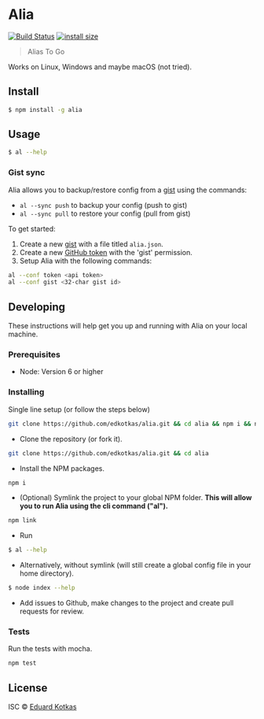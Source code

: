 # Alia 
[![Build Status](https://travis-ci.org/edkotkas/alia.svg?branch=master)](https://travis-ci.org/edkotkas/alia)
[![install size](https://packagephobia.com/badge?p=alia@0.10.0)](https://packagephobia.com/result?p=alia@0.10.0)

> Alias To Go

Works on Linux, Windows and maybe macOS (not tried).

## Install

```bash
$ npm install -g alia
```

## Usage

```bash
$ al --help
```

### Gist sync

Alia allows you to backup/restore config from a [gist](http://gist.github.com) using the commands:

- `al --sync push` to backup your config (push to gist)
- `al --sync pull` to restore your config (pull from gist)

To get started:

1. Create a new [gist](http://gist.github.com) with a file titled `alia.json`.
2. Create a new [GitHub token](https://github.com/settings/tokens) with the 'gist' permission.
3. Setup Alia with the following commands:

```bash
al --conf token <api token>
al --conf gist <32-char gist id>
```

## Developing
These instructions will help get you up and running with Alia on your local machine.

### Prerequisites

- Node: Version 6 or higher

### Installing
 Single line setup (or follow the steps below)
```bash
git clone https://github.com/edkotkas/alia.git && cd alia && npm i && npm link && al
```

-  Clone the repository (or fork it).
```bash
git clone https://github.com/edkotkas/alia.git && cd alia
```

- Install the NPM packages.
```bash
npm i
```

- (Optional) Symlink the project to your global NPM folder. __This will allow you to run Alia using the cli command ("al").__
```bash
npm link
```

- Run
```bash
$ al --help
```

- Alternatively, without symlink (will still create a global config file in your home directory).
```bash
$ node index --help
```

- Add issues to Github, make changes to the project and create pull requests for review.

### Tests
Run the tests with mocha.
```bash
npm test
```

## License

ISC © [Eduard Kotkas](https://edkotkas.me)
